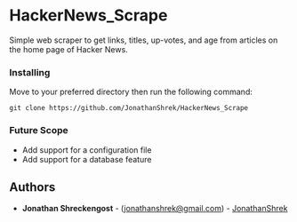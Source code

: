 # HackerNews_Scrape

Simple web scraper to get links, titles, up-votes, and age from articles on the home page of Hacker News.

### Installing

Move to your preferred directory then run the following command:

	git clone https://github.com/JonathanShrek/HackerNews_Scrape

### Future Scope

* Add support for a configuration file
* Add support for a database feature

## Authors

* **Jonathan Shreckengost** - (jonathanshrek@gmail.com) - [JonathanShrek](https://github.com/JonathanShrek)
